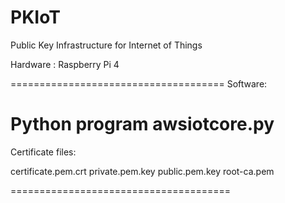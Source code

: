 # PKIoT
Public Key Infrastructure for Internet of Things

Hardware : Raspberry Pi 4

=====================================
Software:

Python program
awsiotcore.py  
=====================================

Certificate files:

certificate.pem.crt
private.pem.key
public.pem.key
root-ca.pem

======================================
